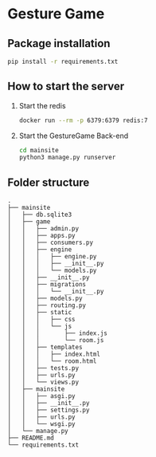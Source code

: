 # Gesture Game

## Package installation
```bash
pip install -r requirements.txt
```

## How to start the server
1. Start the redis
    ```bash
    docker run --rm -p 6379:6379 redis:7
    ```
2. Start the GestureGame Back-end
    ```bash
    cd mainsite
    python3 manage.py runserver
    ```


## Folder structure
```
.
├── mainsite
│   ├── db.sqlite3
│   ├── game
│   │   ├── admin.py
│   │   ├── apps.py
│   │   ├── consumers.py
│   │   ├── engine
│   │   │   ├── engine.py
│   │   │   ├── __init__.py
│   │   │   └── models.py
│   │   ├── __init__.py
│   │   ├── migrations
│   │   │   └── __init__.py
│   │   ├── models.py
│   │   ├── routing.py
│   │   ├── static
│   │   │   ├── css
│   │   │   └── js
│   │   │       ├── index.js
│   │   │       └── room.js
│   │   ├── templates
│   │   │   ├── index.html
│   │   │   └── room.html
│   │   ├── tests.py
│   │   ├── urls.py
│   │   └── views.py
│   ├── mainsite
│   │   ├── asgi.py
│   │   ├── __init__.py
│   │   ├── settings.py
│   │   ├── urls.py
│   │   └── wsgi.py
│   └── manage.py
├── README.md
└── requirements.txt
```